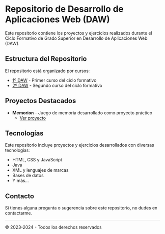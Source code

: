 # Repositorio de Desarrollo de Aplicaciones Web (DAW)

Este repositorio contiene los proyectos y ejercicios realizados durante el Ciclo Formativo de Grado Superior en Desarrollo de Aplicaciones Web (DAW).

## Estructura del Repositorio

El repositorio está organizado por cursos:

- [1º DAW](./1DAW/README.MD) - Primer curso del ciclo formativo
- [2º DAW](./2DAW/READMEE.MD) - Segundo curso del ciclo formativo

## Proyectos Destacados

- **Memorion** - Juego de memoria desarrollado como proyecto práctico
  - [Ver proyecto](./1DAW/Memorion-main)

## Tecnologías

Este repositorio incluye proyectos y ejercicios desarrollados con diversas tecnologías:

- HTML, CSS y JavaScript
- Java
- XML y lenguajes de marcas
- Bases de datos
- Y más...

## Contacto

Si tienes alguna pregunta o sugerencia sobre este repositorio, no dudes en contactarme.

---

© 2023-2024 - Todos los derechos reservados